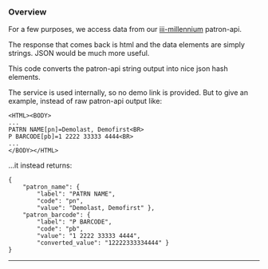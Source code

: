 ### Overview

For a few purposes, we access data from our [iii-millennium](http://iii.com/products/millennium) patron-api.

The response that comes back is html and the data elements are simply strings. JSON would be much more useful.

This code converts the patron-api string output into nice json hash elements.

The service is used internally, so no demo link is provided. But to give an example, instead of raw patron-api output like:

```
<HTML><BODY>
...
PATRN NAME[pn]=Demolast, Demofirst<BR>
P BARCODE[pb]=1 2222 33333 4444<BR>
...
</BODY></HTML>
```

...it instead returns:

```
{
    "patron_name": {
        "label": "PATRN NAME",
        "code": "pn",
        "value": "Demolast, Demofirst" },
    "patron_barcode": {
        "label": "P BARCODE",
        "code": "pb",
        "value": "1 2222 33333 4444",
        "converted_value": "12222333334444" }
}
```

---
